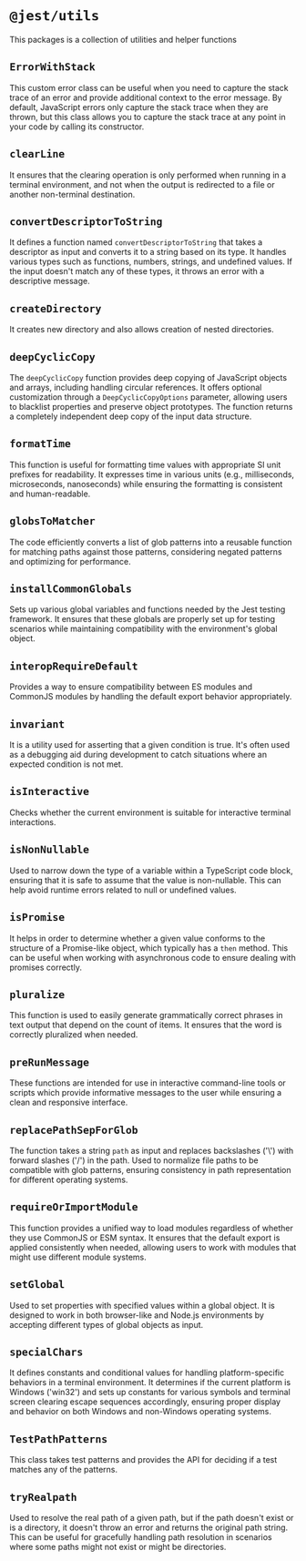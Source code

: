 # `@jest/utils`

This packages is a collection of utilities and helper functions

## `ErrorWithStack`

This custom error class can be useful when you need to capture the stack trace of an error and provide additional context to the error message. By default, JavaScript errors only capture the stack trace when they are thrown, but this class allows you to capture the stack trace at any point in your code by calling its constructor.

## `clearLine`

It ensures that the clearing operation is only performed when running in a terminal environment, and not when the output is redirected to a file or another non-terminal destination.

## `convertDescriptorToString`

It defines a function named `convertDescriptorToString` that takes a descriptor as input and converts it to a string based on its type. It handles various types such as functions, numbers, strings, and undefined values. If the input doesn't match any of these types, it throws an error with a descriptive message.

## `createDirectory`

It creates new directory and also allows creation of nested directories.

## `deepCyclicCopy`

The `deepCyclicCopy` function provides deep copying of JavaScript objects and arrays, including handling circular references. It offers optional customization through a `DeepCyclicCopyOptions` parameter, allowing users to blacklist properties and preserve object prototypes. The function returns a completely independent deep copy of the input data structure.

## `formatTime`

This function is useful for formatting time values with appropriate SI unit prefixes for readability. It expresses time in various units (e.g., milliseconds, microseconds, nanoseconds) while ensuring the formatting is consistent and human-readable.

## `globsToMatcher`

The code efficiently converts a list of glob patterns into a reusable function for matching paths against those patterns, considering negated patterns and optimizing for performance.

## `installCommonGlobals`

Sets up various global variables and functions needed by the Jest testing framework. It ensures that these globals are properly set up for testing scenarios while maintaining compatibility with the environment's global object.

## `interopRequireDefault`

Provides a way to ensure compatibility between ES modules and CommonJS modules by handling the default export behavior appropriately.

## `invariant`

It is a utility used for asserting that a given condition is true. It's often used as a debugging aid during development to catch situations where an expected condition is not met.

## `isInteractive`

Checks whether the current environment is suitable for interactive terminal interactions.

## `isNonNullable`

Used to narrow down the type of a variable within a TypeScript code block, ensuring that it is safe to assume that the value is non-nullable. This can help avoid runtime errors related to null or undefined values.

## `isPromise`

It helps in order to determine whether a given value conforms to the structure of a Promise-like object, which typically has a `then` method. This can be useful when working with asynchronous code to ensure dealing with promises correctly.

## `pluralize`

This function is used to easily generate grammatically correct phrases in text output that depend on the count of items. It ensures that the word is correctly pluralized when needed.

## `preRunMessage`

These functions are intended for use in interactive command-line tools or scripts which provide informative messages to the user while ensuring a clean and responsive interface.

## `replacePathSepForGlob`

The function takes a string `path` as input and replaces backslashes ('\\') with forward slashes ('/') in the path. Used to normalize file paths to be compatible with glob patterns, ensuring consistency in path representation for different operating systems.

## `requireOrImportModule`

This function provides a unified way to load modules regardless of whether they use CommonJS or ESM syntax. It ensures that the default export is applied consistently when needed, allowing users to work with modules that might use different module systems.

## `setGlobal`

Used to set properties with specified values within a global object. It is designed to work in both browser-like and Node.js environments by accepting different types of global objects as input.

## `specialChars`

It defines constants and conditional values for handling platform-specific behaviors in a terminal environment. It determines if the current platform is Windows ('win32') and sets up constants for various symbols and terminal screen clearing escape sequences accordingly, ensuring proper display and behavior on both Windows and non-Windows operating systems.

## `TestPathPatterns`

This class takes test patterns and provides the API for deciding if a test matches any of the patterns.

## `tryRealpath`

Used to resolve the real path of a given path, but if the path doesn't exist or is a directory, it doesn't throw an error and returns the original path string. This can be useful for gracefully handling path resolution in scenarios where some paths might not exist or might be directories.

